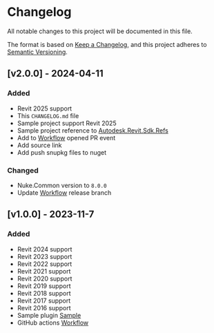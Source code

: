 # Changelog

All notable changes to this project will be documented in this file.

The format is based on [Keep a Changelog](https://keepachangelog.com/en/1.1.0/),
and this project adheres to [Semantic Versioning](https://semver.org/spec/v2.0.0.html).

## [v2.0.0] - 2024-04-11

### Added

- Revit 2025 support
- This `CHANGELOG.md` file
- Sample project support Revit 2025
- Sample project reference to [Autodesk.Revit.Sdk.Refs](https://github.com/dosymep/Autodesk.Revit.Sdk.Refs)
- Add to [Workflow](.github/workflows/main.yml) opened PR event
- Add source link
- Add push snupkg files to nuget

### Changed

- Nuke.Common version to `8.0.0`
- Update [Workflow](.github/workflows/main.yml) release branch

## [v1.0.0] - 2023-11-7

### Added

- Revit 2024 support
- Revit 2023 support
- Revit 2022 support
- Revit 2021 support
- Revit 2020 support
- Revit 2019 support
- Revit 2018 support
- Revit 2017 support
- Revit 2016 support
- Sample plugin [Sample](sample/SamplePlugin)
- GitHub actions [Workflow](.github/workflows/main.yml)
